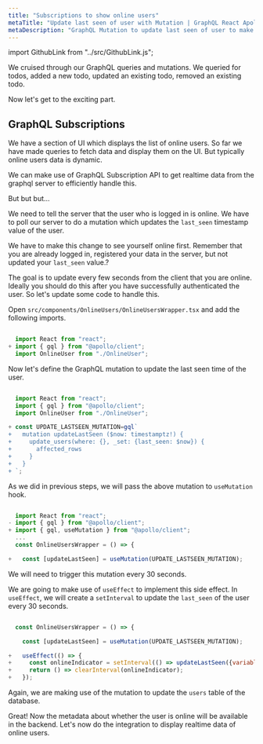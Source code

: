 ```yaml
---
title: "Subscriptions to show online users"
metaTitle: "Update last seen of user with Mutation | GraphQL React Apollo Typescript Tutorial"
metaDescription: "GraphQL Mutation to update last seen of user to make them available online. Use setInterval to trigger mutation every few seconds "
---
```


import GithubLink from "../src/GithubLink.js";

We cruised through our GraphQL queries and mutations. We queried for todos, added a new todo, updated an existing todo, removed an existing todo.

Now let's get to the exciting part.

## GraphQL Subscriptions

We have a section of UI which displays the list of online users. So far we have made queries to fetch data and display them on the UI. But typically online users data is dynamic.

We can make use of GraphQL Subscription API to get realtime data from the graphql server to efficiently handle this.

But but but...

We need to tell the server that the user who is logged in is online. We have to poll our server to do a mutation which updates the `last_seen` timestamp value of the user.

We have to make this change to see yourself online first. Remember that you are already logged in, registered your data in the server, but not updated your `last_seen` value.?

The goal is to update every few seconds from the client that you are online. Ideally you should do this after you have successfully authenticated the user. So let's update some code to handle this.

Open `src/components/OnlineUsers/OnlineUsersWrapper.tsx` and add the following imports.

<GithubLink link="https://github.com/hasura/learn-graphql/blob/master/tutorials/frontend/typescript-react-apollo/app-final/src/components/OnlineUsers/OnlineUsersWrapper.tsx" text="src/components/OnlineUsers/OnlineUsersWrapper.tsx" />

```javascript

  import React from "react";
+ import { gql } from "@apollo/client";
  import OnlineUser from "./OnlineUser";

```

Now let's define the GraphQL mutation to update the last seen time of the user.

```javascript

  import React from "react";
  import { gql } from "@apollo/client";
  import OnlineUser from "./OnlineUser";

+ const UPDATE_LASTSEEN_MUTATION=gql`
+   mutation updateLastSeen ($now: timestamptz!) {
+     update_users(where: {}, _set: {last_seen: $now}) {
+       affected_rows
+     }
+   }
+ `;

```

As we did in previous steps, we will pass the above mutation to `useMutation` hook.

```javascript

  import React from "react";
- import { gql } from "@apollo/client";
+ import { gql, useMutation } from "@apollo/client";
  ...
  const OnlineUsersWrapper = () => {

+   const [updateLastSeen] = useMutation(UPDATE_LASTSEEN_MUTATION);

```

We will need to trigger this mutation every 30 seconds.

We are going to make use of `useEffect` to implement this side effect.
In `useEffect`, we will create a `setInterval` to update the `last_seen` of the user every 30 seconds.

```javascript

  const OnlineUsersWrapper = () => {

    const [updateLastSeen] = useMutation(UPDATE_LASTSEEN_MUTATION);

+   useEffect(() => {
+     const onlineIndicator = setInterval(() => updateLastSeen({variables: { now: (new Date()).toISOString()}}), 30000);
+     return () => clearInterval(onlineIndicator);
+   });

```

Again, we are making use of the mutation to update the `users` table of the database.

Great! Now the metadata about whether the user is online will be available in the backend. Let's now do the integration to display realtime data of online users.
